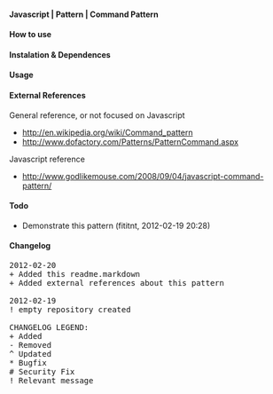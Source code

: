 #### Javascript | Pattern | Command Pattern


#### How to use

#### Instalation & Dependences

#### Usage

#### External References

General reference, or not focused on Javascript
- http://en.wikipedia.org/wiki/Command_pattern
- http://www.dofactory.com/Patterns/PatternCommand.aspx

Javascript reference
- http://www.godlikemouse.com/2008/09/04/javascript-command-pattern/

#### Todo
- Demonstrate this pattern (fititnt, 2012-02-19 20:28)

#### Changelog
<pre>
2012-02-20
+ Added this readme.markdown
+ Added external references about this pattern

2012-02-19
! empty repository created

CHANGELOG LEGEND:
+ Added
- Removed
^ Updated
* Bugfix
# Security Fix
! Relevant message
</pre>